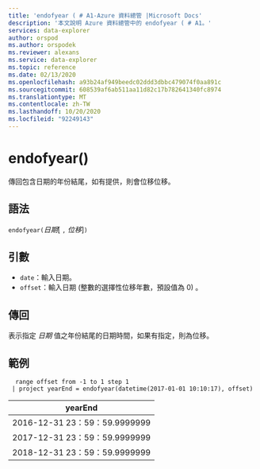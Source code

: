 ```yaml
---
title: 'endofyear ( # A1-Azure 資料總管 |Microsoft Docs'
description: '本文說明 Azure 資料總管中的 endofyear ( # A1。'
services: data-explorer
author: orspod
ms.author: orspodek
ms.reviewer: alexans
ms.service: data-explorer
ms.topic: reference
ms.date: 02/13/2020
ms.openlocfilehash: a93b24af949beedc02ddd3dbbc479074f0aa891c
ms.sourcegitcommit: 608539af6ab511aa11d82c17b782641340fc8974
ms.translationtype: MT
ms.contentlocale: zh-TW
ms.lasthandoff: 10/20/2020
ms.locfileid: "92249143"
---
```

# <a name="endofyear"></a>endofyear()

傳回包含日期的年份結尾，如有提供，則會位移位移。

## <a name="syntax"></a>語法

`endofyear(`*日期*[ `,` *位移*]`)`

## <a name="arguments"></a>引數

* `date`：輸入日期。
* `offset`：輸入日期 (整數的選擇性位移年數，預設值為 0) 。

## <a name="returns"></a>傳回

表示指定 *日期* 值之年份結尾的日期時間，如果有指定，則為位移。

## <a name="example"></a>範例

```kusto
  range offset from -1 to 1 step 1
 | project yearEnd = endofyear(datetime(2017-01-01 10:10:17), offset) 
```

|yearEnd|
|---|
|2016-12-31 23：59：59.9999999|
|2017-12-31 23：59：59.9999999|
|2018-12-31 23：59：59.9999999|